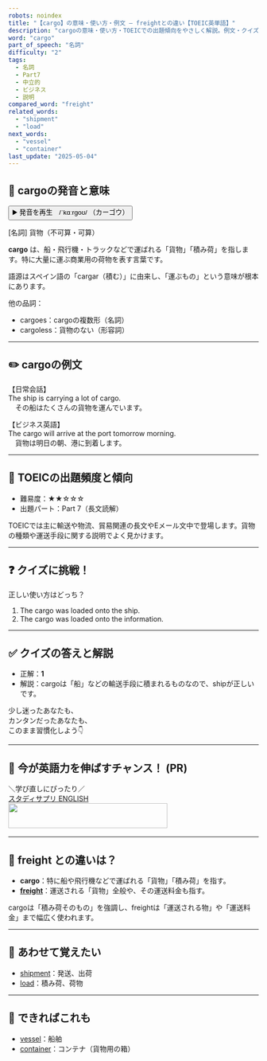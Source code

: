 ```yaml
---
robots: noindex
title: "【cargo】の意味・使い方・例文 ― freightとの違い【TOEIC英単語】"
description: "cargoの意味・使い方・TOEICでの出題傾向をやさしく解説。例文・クイズ付きでfreightとの違いもわかりやすく学べます。"
word: "cargo"
part_of_speech: "名詞"
difficulty: "2"
tags:
  - 名詞
  - Part7
  - 中立的
  - ビジネス
  - 説明
compared_word: "freight"
related_words:
  - "shipment"
  - "load"
next_words:
  - "vessel"
  - "container"
last_update: "2025-05-04"
---
```


## 🔰 cargoの発音と意味

<button class="play-audio" onclick="playTTS('cargo')">
  <span class="play-audio-main">
    ▶️ 発音を再生　/ˈkɑːrɡoʊ/
  </span>
  <span class="play-audio-sub">
    （カーゴウ）
  </span>
</button>

[名詞] 貨物（不可算・可算）

**cargo** は、船・飛行機・トラックなどで運ばれる「貨物」「積み荷」を指します。特に大量に運ぶ商業用の荷物を表す言葉です。

語源はスペイン語の「cargar（積む）」に由来し、「運ぶもの」という意味が根本にあります。

他の品詞：  
- cargoes：cargoの複数形（名詞）
- cargoless：貨物のない（形容詞）

---

## ✏️ cargoの例文

【日常会話】  
The ship is carrying a lot of cargo.  
　その船はたくさんの貨物を運んでいます。

【ビジネス英語】  
The cargo will arrive at the port tomorrow morning.  
　貨物は明日の朝、港に到着します。

---

## 🎯 TOEICの出題頻度と傾向

- 難易度：★★☆☆☆
- 出題パート：Part 7（長文読解）

TOEICでは主に輸送や物流、貿易関連の長文やEメール文中で登場します。貨物の種類や運送手段に関する説明でよく見かけます。

---

## ❓ クイズに挑戦！

正しい使い方はどっち？

1. The cargo was loaded onto the ship.  
2. The cargo was loaded onto the information.

---

## ✅ クイズの答えと解説

- 正解：**1**
- 解説：cargoは「船」などの輸送手段に積まれるものなので、shipが正しいです。

少し迷ったあなたも、  
カンタンだったあなたも、  
このまま習慣化しよう👇️

---

## 🚀 今が英語力を伸ばすチャンス！ (PR)

<div class="info-center">
＼学び直しにぴったり／<br>  
<a href="https://px.a8.net/svt/ejp?a8mat=4556RW+FUYPWY+3AQG+BWVTE" class="ad-link" data-cvid="aid29_bid41" data-difficulty="2" rel="nofollow">スタディサプリ ENGLISH</a>
<img border="0" width="1" height="1" src="https://www17.a8.net/0.gif?a8mat=4556RW+FUYPWY+3AQG+BWVTE" alt=""><br>
<a href="https://px.a8.net/svt/ejp?a8mat=4556RW+FUYPWY+3AQG+C7LM9" class="ad-link" data-cvid="aid29_bid41" data-difficulty="2" rel="nofollow">
<img border="0" width="320" height="50" alt="" src="https://www27.a8.net/svt/bgt?aid=250504844959&wid=001&eno=01&mid=s00000015388002051000&mc=1"></a>
<img border="0" width="1" height="1" src="https://www14.a8.net/0.gif?a8mat=4556RW+FUYPWY+3AQG+C7LM9" alt="">
</div>

---

## 🤔  freight との違いは？

- **cargo**：特に船や飛行機などで運ばれる「貨物」「積み荷」を指す。
- **[freight](/freight)**：運送される「貨物」全般や、その運送料金も指す。

cargoは「積み荷そのもの」を強調し、freightは「運送される物」や「運送料金」まで幅広く使われます。

---

## 🧩 あわせて覚えたい

- [shipment](/shipment)：発送、出荷
- [load](/load)：積み荷、荷物

---

## 📖 できればこれも

- [vessel](/vessel)：船舶
- [container](/container)：コンテナ（貨物用の箱）

<!-- cvid: aid29_bid41 -->
